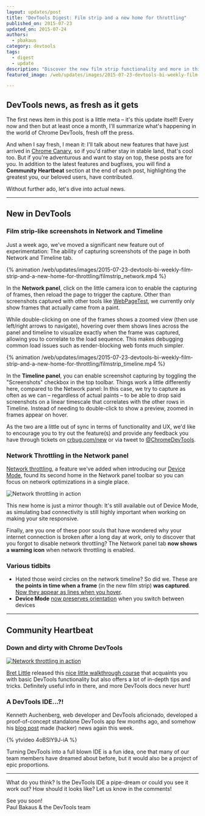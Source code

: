 ```yaml
---
layout: updates/post
title: "DevTools Digest: Film strip and a new home for throttling"
published_on: 2015-07-23
updated_on: 2015-07-24
authors:
  - pbakaus
category: devtools
tags:
  - digest
  - update
description: "Discover the new film strip functionality and more in this first of many DevTools Digest updates."
featured_image: /web/updates/images/2015-07-23-devtools-bi-weekly-film-strip-and-a-new-home-for-throttling/featured.png

---
```

## DevTools news, as fresh as it gets

The first news item in this post is a little meta – it's this update 
itself! Every now and then but at least once a month, I'll summarize what's happening in the world of Chrome 
DevTools, fresh off the press.

And when I say fresh, I mean it: I'll talk about new features that have just 
arrived in [Chrome Canary](https://www.google.com/chrome/browser/canary.html), 
so if you'd rather stay in stable land, that's cool too. But if you're 
adventurous and want to stay on top, these posts are for you. In addition to the 
latest features and bugfixes, you will find a **Community Heartbeat** section at 
the end of each post, highlighting the greatest you, our beloved users, have 
contributed.

Without further ado, let's dive into actual news.

- - -

## New in DevTools

### Film strip-like screenshots in Network and Timeline

Just a week ago, we've moved a significant new feature out of experimentation: 
The ability of capturing screenshots of the page in both Network and Timeline 
tab.

{% animation /web/updates/images/2015-07-23-devtools-bi-weekly-film-strip-and-a-new-home-for-throttling/filmstrip_network.mp4 %}

In the **Network panel**, click on the little camera icon to enable the 
capturing of frames, then reload the page to trigger the capture. Other than 
screenshots captured with other tools like 
[WebPageTest](http://webpagetest.org), we currently only show frames that 
actually came from a paint.

While double-clicking on one of the frames shows a zoomed view (then use 
left/right arrows to navigate), hovering over them shows lines across the panel 
and timeline to visualize exactly when the frame was captured, allowing you to 
correlate to the load sequence. This makes debugging common load issues such as 
render-blocking web fonts much simpler.

{% animation /web/updates/images/2015-07-23-devtools-bi-weekly-film-strip-and-a-new-home-for-throttling/filmstrip_timeline.mp4 %}

In the **Timeline panel**, you can enable screenshot capturing by toggling the 
"Screenshots" checkbox in the top toolbar. Things work a little differently 
here, compared to the Network panel: In this case, we try to capture as often as 
we can – regardless of actual paints – to be able to drop said screenshots on a 
linear timescale that correlates with the other rows in Timeline. Instead of 
needing to double-click to show a preview, zoomed in frames appear on hover.

As the two are a little out of sync in terms of functionality and UX, we'd like 
to encourage you to try out the feature(s) and provide any feedback you have 
through tickets on [crbug.com/new](http://crbug.com/new) or via tweet to 
[@ChromeDevTools](https://twitter.com/ChromeDevTools).

### Network Throttling in the Network panel

[Network 
throttling](https://developer.chrome.com/devtools/docs/device-mode#network-conditions), 
a feature we've added when introducing our [Device 
Mode](https://developer.chrome.com/devtools/docs/device-mode), found its second 
home in the Network panel toolbar so you can focus on network optimizations in a 
single place.

![Network throttling in action](/web/updates/images/2015-07-23-devtools-bi-weekly-film-strip-and-a-new-home-for-throttling/network_throttling.png)

This new home is just a mirror though: It's still available out of Device Mode, 
as simulating bad connectivity is still highly important when working on making 
your site responsive.

Finally, are you one of these poor souls that have wondered why your internet 
connection is broken after a long day at work, only to discover that you forgot 
to disable network throttling? The Network panel tab **now shows a warning 
icon** when network throttling is enabled.

### Various tidbits

* Hated those weird circles on the network timeline? So did we. These are **the 
  points in time when a frame** (in the new film strip) **was captured**. [Now 
  they appear as lines when you hover](https://src.chromium.org/viewvc/blink?revision=198505&view=revision). 
* **Device Mode** [now preserves orientation](https://src.chromium.org/viewvc/blink?revision=198513&view=revision) when you switch between devices

- - -

## Community Heartbeat

### Down and dirty with Chrome DevTools

[![Network throttling in action](/web/updates/images/2015-07-23-devtools-bi-weekly-film-strip-and-a-new-home-for-throttling/down_and_dirty.png)](http://blittle.github.io/chrome-dev-tools/)

[Bret Little](https://twitter.com/little_bret) released this [nice little 
walkthrough course](http://blittle.github.io/chrome-dev-tools/) that acquaints you with basic DevTools functionality but also 
offers a lot of in-depth tips and tricks. Definitely useful info in there, and 
more DevTools docs never hurt!

### A DevTools IDE…?!

Kenneth Auchenberg, web developer and DevTools aficionado,  developed a 
proof-of-concept standalone DevTools app few months ago, and somehow his [blog 
post](https://kenneth.io/blog/2014/12/28/taking-chrome-devtools-outside-the-browser) 
made (hacker) news again this week.

{% ytvideo 4oBSlY9J-iA %}

Turning DevTools into a full blown IDE is a fun idea, one that many of our team 
members have dreamed about before, but it would also be a project of epic 
proportions.

- - -

What do you think? Is the DevTools IDE a pipe-dream or could you see it work 
out? How should it looks like? Let us know in the comments!

See you soon!  
Paul Bakaus & the DevTools team
